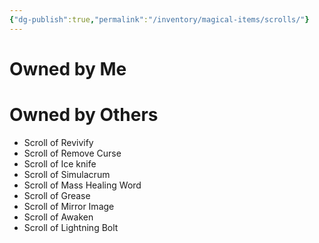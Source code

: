 ```yaml
---
{"dg-publish":true,"permalink":"/inventory/magical-items/scrolls/"}
---
```



# Owned by Me


# Owned by Others
- Scroll of Revivify 
- Scroll of Remove Curse
- Scroll of Ice knife
- Scroll of Simulacrum
- Scroll of Mass Healing Word
- Scroll of Grease
- Scroll of Mirror Image
- Scroll of Awaken
- Scroll of Lightning Bolt

